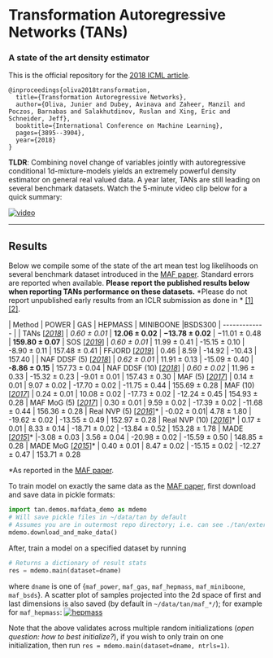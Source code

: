 # Transformation Autoregressive Networks (TANs)
### A state of the art density estimator

This is the official repository for the [2018 ICML article](http://proceedings.mlr.press/v80/oliva18a.html).
```
@inproceedings{oliva2018transformation,
  title={Transformation Autoregressive Networks},
  author={Oliva, Junier and Dubey, Avinava and Zaheer, Manzil and Poczos, Barnabas and Salakhutdinov, Ruslan and Xing, Eric and Schneider, Jeff},
  booktitle={International Conference on Machine Learning},
  pages={3895--3904},
  year={2018}
}
```

**TLDR**: Combining novel change of variables jointly with autoregressive conditional 1d-mixture-models yields an extremely powerful density estimator on general real valued data.
A year later, TANs are still leading on several benchmark datasets.
Watch the 5-minute video clip below for a quick summary:

[![video](https://i.imgur.com/eLC2oAm.png "Spotlight")](https://www.facebook.com/icml.imls/videos/432151720632682/?t=2620)

***
## Results
Below we compile some of the state of the art mean test log likelihoods on several benchmark dataset introduced in the [MAF paper](http://papers.nips.cc/paper/6828-masked-autoregressive-flow-for-density-estimation). Standard errors are reported when available. **Please report the published results below when reporting TANs performance on these datasets.** *Please do not report unpublished early results from an ICLR submission as done in * [[1]](https://openreview.net/pdf?id=rJxgknCcK7) [[2]](https://openreview.net/pdf?id=rJxgknCcK7).

| Method        | POWER           | GAS  | HEPMASS  | MINIBOONE  |BSDS300
| ------------- |
| TANs [[*2018*]](http://proceedings.mlr.press/v80/oliva18a.html)   | *0.60 ± 0.01* | **12.06 ± 0.02** | **−13.78 ± 0.02** | −11.01 ± 0.48 | **159.80 ± 0.07**
| SOS [[*2019*]](https://arxiv.org/pdf/1905.02325.pdf)          | *0.60 ± 0.01* | 11.99 ± 0.41     | -15.15 ± 0.10 | -8.90 ± 0.11 | 157.48 ± 0.41
| FFJORD [[*2019*]](https://openreview.net/pdf?id=rJxgknCcK7)       | 0.46 | 8.59 | -14.92 | -10.43 | 157.40 |
| NAF DDSF (5) [[*2018*]](https://openreview.net/pdf?id=rJxgknCcK7) | *0.62 ± 0.01* | 11.91 ± 0.13   | -15.09 ± 0.40 | **-8.86 ± 0.15**      | 157.73 ± 0.04
| NAF DDSF (10) [[*2018*]](https://openreview.net/pdf?id=rJxgknCcK7) | *0.60 ± 0.02* | 11.96 ± 0.33     | -15.32 ± 0.23 | -9.01 ± 0.01      | 157.43 ± 0.30
| MAF (5) [[*2017*]](http://papers.nips.cc/paper/6828-masked-autoregressive-flow-for-density-estimation)      | 0.14 ± 0.01 | 9.07 ± 0.02  | -17.70 ± 0.02 | -11.75 ± 0.44 | 155.69 ± 0.28
| MAF (10) [[*2017*]](http://papers.nips.cc/paper/6828-masked-autoregressive-flow-for-density-estimation)      | 0.24 ± 0.01 | 10.08 ± 0.02 | -17.73 ± 0.02 | -12.24 ± 0.45 | 154.93 ± 0.28
| MAF MoG (5) [[*2017*]](http://papers.nips.cc/paper/6828-masked-autoregressive-flow-for-density-estimation)   | 0.30 ± 0.01 | 9.59 ± 0.02  | -17.39 ± 0.02 | -11.68 ± 0.44 | 156.36 ± 0.28
| Real NVP (5) [[*2016*]](https://arxiv.org/abs/1605.08803)\* | -0.02 ± 0.01| 4.78 ± 1.80  | -19.62 ± 0.02 | -13.55 ± 0.49 | 152.97 ± 0.28
| Real NVP (10) [[*2016*]](https://arxiv.org/abs/1605.08803)\* | 0.17 ± 0.01 | 8.33 ± 0.14  | -18.71 ± 0.02 | -13.84 ± 0.52 | 153.28 ± 1.78
| MADE [[*2015*]](http://proceedings.mlr.press/v37/germain15.pdf)\*         |-3.08 ± 0.03 | 3.56 ± 0.04  | -20.98 ± 0.02 | -15.59 ± 0.50 | 148.85 ± 0.28
| MADE MoG [[*2015*]](http://proceedings.mlr.press/v37/germain15.pdf)\*      | 0.40 ± 0.01 | 8.47 ± 0.02  | -15.15 ± 0.02 | -12.27 ± 0.47 | 153.71 ± 0.28

\*As reported in the [MAF paper](http://papers.nips.cc/paper/6828-masked-autoregressive-flow-for-density-estimation).

To train model on exactly the same data as the [MAF paper](http://papers.nips.cc/paper/6828-masked-autoregressive-flow-for-density-estimation), first download and save data in pickle formats:
```python
import tan.demos.mafdata_demo as mdemo
# Will save pickle files in ~/data/tan by default
# Assumes you are in outermost repo directory; i.e. can see ./tan/external_maf
mdemo.download_and_make_data()
```
After, train a model on a specified dataset by running
```python
# Returns a dictionary of result stats
res = mdemo.main(dataset=dname)
```
where `dname` is one of {`maf_power`, `maf_gas`, `maf_hepmass`, `maf_miniboone`, `maf_bsds`}.
A scatter plot of samples projected into the 2d space of first and last dimensions is also saved (by default in `~/data/tan/maf_*/`); for example for `maf_hepmass`:
[![hepmass](https://i.imgur.com/VWXasRy.png "scatter2d")](https://www.facebook.com/icml.imls/videos/432151720632682/?t=2620)

Note that the above validates across multiple random initializations (*open question: how to best initialize?*), if you wish to only train on one initialization, then run `res = mdemo.main(dataset=dname, ntrls=1)`.
